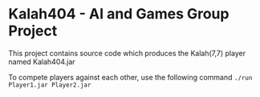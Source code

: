 # Kalah404 - AI and Games Group Project

<p>This project contains source code which produces the Kalah(7,7) player named Kalah404.jar</p>
<p>To compete players against each other, use the following command <code>./run Player1.jar Player2.jar</code></p>
